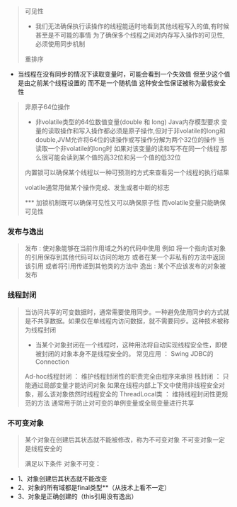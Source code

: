 > 可见性
> - 我们无法确保执行读操作的线程能适时地看到其他线程写入的值,有时候甚至是不可能的事情 为了确保多个线程之间对内存写入操作的可见性,必须使用同步机制
> 
> 重排序
> 
- 当线程在没有同步的情况下读取变量时，可能会看到一个失效值 但至少这个值是由之前某个线程设置的 而不是一个随机值 这种安全性保证被称为最低安全性

> 非原子64位操作
> - 非volatile类型的64位数值变量(double 和 long) Java内存模型要求 变量的读取操作和写入操作都必须是原子操作,但对于非volatile的long和double,JVM允许将64位的读操作或写操作分解为两个32位的操作 当读取一个非volatile的long时 如果对该变量的读和写不在同一个线程 那么很可能会读到某个值的高32位和另一个值的低32位
> 
> 内置锁可以确保某个线程以一种可预测的方式来查看另一个线程的执行结果
> 
> volatile通常用做某个操作完成、发生或者中断的标志
> 
> *** 加锁机制既可以确保可见性又可以确保原子性 而volatile变量只能确保可见性
> 
> 
### 发布与逸出
> 发布 : 使对象能够在当前作用域之外的代码中使用  例如 将一个指向该对象的引用保存到其他代码可以访问的地方 或者在某一个非私有的方法中返回该引用 或者将引用传递到其他类的方法中
> 逸出 : 某个不应该发布的对象被发布
> 
> 
### 线程封闭
> 当访问共享的可变数据时，通常需要使用同步。一种避免使用同步的方式就是不共享数据。如果仅在单线程内访问数据，就不需要同步。这种技术被称为线程封闭
> - 当某个对象封闭在一个线程时，这种用法将自动实现线程安全性，即使被封闭的对象本身不是线程安全的。
> 常见应用 ： Swing  JDBC的Connection
> 
> Ad-hoc线程封闭 ： 维护线程封闭性的职责完全由程序来承担
> 栈封闭 ： 只能通过局部变量才能访问对象  如果在线程内部上下文中使用非线程安全对象，那么该对象依然时线程安全的
> ThreadLocal类 ： 维持线程封闭性更规范的方法  通常用于防止对可变的单例变量或全局变量进行共享
> 
### 不可变对象
> 某个对象在创建后其状态就不能被修改，称为不可变对象
> 不可变对象一定是线程安全的
> 
> 满足以下条件 对象不可变：
- 1、对象创建后其状态就不能改变
- 2、对象的所有域都是final类型**（从技术上看不一定）
- 3、对象是正确创建的（this引用没有逸出）